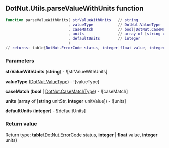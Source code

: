 ## DotNut.Utils.parseValueWithUnits function


```lua
function parseValueWithUnits( strValueWithUnits   // string
                            , valueType           // DotNut.ValueType
                            , caseMatch           // bool|DotNut.CaseMatchType
                            , units               // array of [string unitStr, integer unitValue]
                            , defaultUnits        // integer
                            )
// returns: table{DotNut.ErrorCode status, integer|float value, integer units}
```


### Parameters

**strValueWithUnits** (**string**) - ![strValueWithUnits]

**valueType** ([DotNut.ValueType](../../DotNut/ValueType.md)) - ![valueType]

**caseMatch** (**bool** | [DotNut.CaseMatchType](../../DotNut/CaseMatchType.md)) - ![caseMatch]

**units** (**array** of [**string** unitStr, **integer** unitValue]) - ![units]

**defaultUnits** (**integer**) - ![defaultUnits]

### Return value

Return type: **table**{[DotNut.ErrorCode](../../DotNut/ErrorCode.md) status, **integer** | **float** value, **integer** units}

